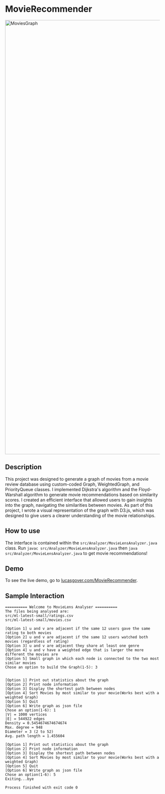 # MovieRecommender
<img width="1415" alt="MoviesGraph" src="https://github.com/lwgover/MovieRecommender/assets/73131292/618abf72-8dec-4b7f-aca1-68f625b002d1">

## Description
This project was designed to generate a graph of movies from a movie review database using custom-coded Graph, WeightedGraph, and PriorityQueue classes. I implemented Dijkstra's algorithm and the Floyd-Warshall algorithm to generate movie recommendations based on similarity scores. I created an efficient interface that allowed users to gain insights into the graph, navigating the similarities between movies. As part of this project, I wrote a visual representation of the graph with D3.js, which was designed to give users a clearer understanding of the movie relationships. 

## How to use

The interface is contained within the `src/Analyzer/MovieLensAnalyzer.java` class. Run `javac src/Analyzer/MovieLensAnalyzer.java` then `java src/Analyzer/MovieLensAnalyzer.java` to get movie recommendations!

## Demo

To see the live demo, go to [lucasgover.com/MovieRecommender](https://www.lucasgover.com/MovieRecommender/).

## Sample Interaction

```
========== Welcome to MovieLens Analyser ==========
The files being analysed are:
src/ml-latest-small/ratings.csv
src/ml-latest-small/movies.csv

[Option 1] u and v are adjacent if the same 12 users gave the same rating to both movies
[Option 2] u and v are adjacent if the same 12 users watched both movies (regardless of rating)
[Option 3] u and v are adjacent they share at least one genre
[Option 4] u and v have a weighted edge that is larger the more different the movies are
[Option 5] Small graph in which each node is connected to the two most similar movies
Chose an option to build the Graph(1-5): 3


[Option 1] Print out statistics about the graph
[Option 2] Print node information
[Option 3] Display the shortest path between nodes
[Option 4] Sort Movies by most similar to your movie(Works best with a weighted Graph)
[Option 5] Quit
[Option 6] Write graph as json file
Chose an option(1-6): 1
|V| = 1000 vertices
|E| = 544922 edges
Density = 0.5454674674674674
Max. degree = 948
Diameter = 3 (2 to 52)
Avg. path length = 1.455604

[Option 1] Print out statistics about the graph
[Option 2] Print node information
[Option 3] Display the shortest path between nodes
[Option 4] Sort Movies by most similar to your movie(Works best with a weighted Graph)
[Option 5] Quit
[Option 6] Write graph as json file
Chose an option(1-6): 5
Exiting...bye

Process finished with exit code 0
```
